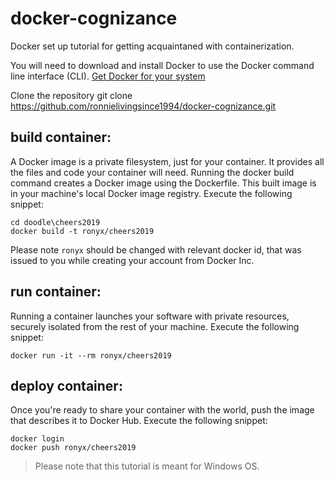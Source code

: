 # docker-cognizance

Docker set up tutorial for getting acquaintaned with containerization. 

You will need to download and install Docker to use the Docker command line interface (CLI). [Get Docker for your system](https://docs.docker.com/)

Clone the repository git clone https://github.com/ronnielivingsince1994/docker-cognizance.git

build container:
----------------

A Docker image is a private filesystem, just for your container. It provides all the files and code your container will need. Running the docker build command creates a Docker image using the Dockerfile. This built image is in your machine's local Docker image registry. 
Execute the following snippet:

```
cd doodle\cheers2019 
docker build -t ronyx/cheers2019
```

Please note `ronyx` should be changed with relevant docker id, that was issued to you while creating your account from Docker Inc. 

run container:
----------------

Running a container launches your software with private resources, securely isolated from the rest of your machine. 
Execute the following snippet:

```
docker run -it --rm ronyx/cheers2019
```  

deploy container:
----------------

Once you're ready to share your container with the world, push the image that describes it to Docker Hub. Execute the following snippet:

```
docker login 
docker push ronyx/cheers2019
```

> Please note that this tutorial is meant for Windows OS.

